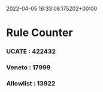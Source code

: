 2022-04-05 16:33:08.175202+00:00
# Rule Counter 
 ### UCATE : 422432

 ### Veneto : 17999

 ### Allowlist : 13922